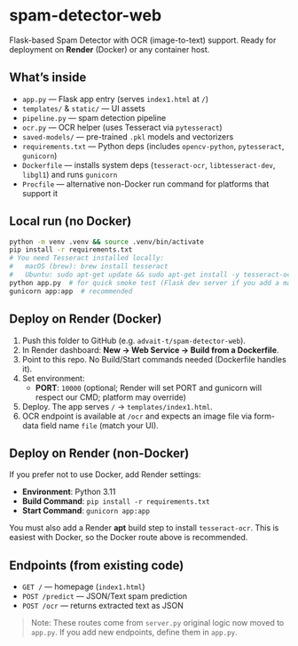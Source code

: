 # spam-detector-web

Flask-based Spam Detector with OCR (image-to-text) support. Ready for deployment on **Render** (Docker) or any container host.

## What’s inside
- `app.py` — Flask app entry (serves `index1.html` at `/`)
- `templates/` & `static/` — UI assets
- `pipeline.py` — spam detection pipeline
- `ocr.py` — OCR helper (uses Tesseract via `pytesseract`)
- `saved-models/` — pre-trained `.pkl` models and vectorizers
- `requirements.txt` — Python deps (includes `opencv-python`, `pytesseract`, `gunicorn`)
- `Dockerfile` — installs system deps (`tesseract-ocr`, `libtesseract-dev`, `libgl1`) and runs `gunicorn`
- `Procfile` — alternative non-Docker run command for platforms that support it

## Local run (no Docker)
```bash
python -m venv .venv && source .venv/bin/activate
pip install -r requirements.txt
# You need Tesseract installed locally:
#   macOS (brew): brew install tesseract
#   Ubuntu: sudo apt-get update && sudo apt-get install -y tesseract-ocr libtesseract-dev
python app.py  # for quick smoke test (Flask dev server if you add a main guard), or:
gunicorn app:app  # recommended
```

## Deploy on Render (Docker)
1. Push this folder to GitHub (e.g. `advait-t/spam-detector-web`).
2. In Render dashboard: **New → Web Service → Build from a Dockerfile**.
3. Point to this repo. No Build/Start commands needed (Dockerfile handles it).
4. Set environment:
   - **PORT**: `10000` (optional; Render will set PORT and gunicorn will respect our CMD; platform may override)
5. Deploy. The app serves `/` → `templates/index1.html`.
6. OCR endpoint is available at `/ocr` and expects an image file via form-data field name `file` (match your UI).

## Deploy on Render (non-Docker)
If you prefer not to use Docker, add Render settings:
- **Environment**: Python 3.11
- **Build Command**: `pip install -r requirements.txt`
- **Start Command**: `gunicorn app:app`

You must also add a Render **apt** build step to install `tesseract-ocr`. This is easiest with Docker, so the Docker route above is recommended.

## Endpoints (from existing code)
- `GET /` — homepage (`index1.html`)
- `POST /predict` — JSON/Text spam prediction
- `POST /ocr` — returns extracted text as JSON

> Note: These routes come from `server.py` original logic now moved to `app.py`. If you add new endpoints, define them in `app.py`.
